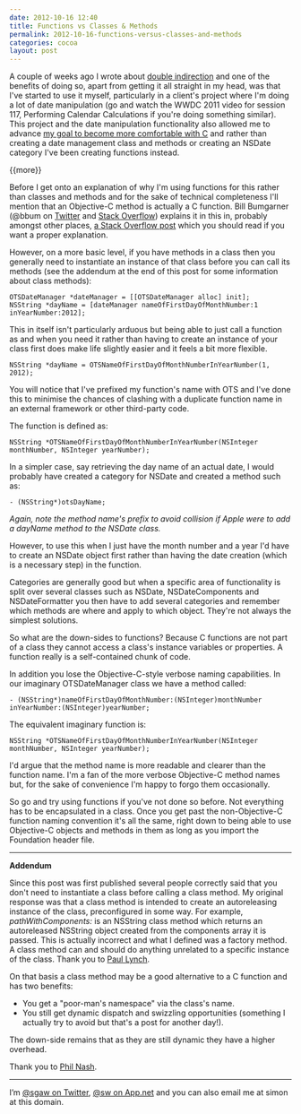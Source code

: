 ```yaml
---
date: 2012-10-16 12:40
title: Functions vs Classes & Methods
permalink: 2012-10-16-functions-versus-classes-and-methods
categories: cocoa
layout: post
---
```


A couple of weeks ago I wrote about [double indirection](http://swwritings.com/post/2012-10-04-double-indirection) and one of the benefits of doing so, apart from getting it all straight in my head, was that I've started to use it myself, particularly in a client's project where I'm doing a lot of date manipulation (go and watch the WWDC 2011 video for session 117, Performing Calendar Calculations if you're doing something similar). This project and the date manipulation functionality also allowed me to advance [my goal to become more comfortable with C](http://swwritings.com/post/2012-09-11-learning-c-programming-and-code-runner) and rather than creating a date management class and methods or creating an NSDate category I've been creating functions instead.

{{more}}

Before I get onto an explanation of why I'm using functions for this rather than classes and methods and for the sake of technical completeness I'll mention that an Objective-C method is actually a C function. Bill Bumgarner (@bbum on [Twitter](https://twitter.com/bbum) and [Stack Overflow](http://stackoverflow.com/users/25646/bbum)) explains it in this in, probably amongst other places, [a Stack Overflow post](http://stackoverflow.com/questions/4846825/c-function-vs-objective-c-method) which you should read if you want a proper explanation.

However, on a more basic level, if you have methods in a class then you generally need to instantiate an instance of that class before you can call its methods (see the addendum at the end of this post for some information about class methods):

	OTSDateManager *dateManager = [[OTSDateManager alloc] init];
	NSString *dayName = [dateManager nameOfFirstDayOfMonthNumber:1 inYearNumber:2012];

This in itself isn't particularly arduous but being able to just call a function as and when you need it rather than having to create an instance of your class first does make life slightly easier and it feels a bit more flexible.

	NSString *dayName = OTSNameOfFirstDayOfMonthNumberInYearNumber(1, 2012);

You will notice that I've prefixed my function's name with OTS and I've done this to minimise the chances of clashing with a duplicate function name in an external framework or other third-party code.

The function is defined as:

	NSString *OTSNameOfFirstDayOfMonthNumberInYearNumber(NSInteger monthNumber, NSInteger yearNumber);

In a simpler case, say retrieving the day name of an actual date, I would probably have created a category for NSDate and created a method such as:

	- (NSString*)otsDayName;

_Again, note the method name's prefix to avoid collision if Apple were to add a dayName method to the NSDate class._

However, to use this when I just have the month number and a year I'd have to create an NSDate object first rather than having the date creation (which is a necessary step) in the function.

Categories are generally good but when a specific area of functionality is split over several classes such as NSDate, NSDateComponents and NSDateFormatter you then have to add several categories and remember which methods are where and apply to which object. They're not always the simplest solutions.

So what are the down-sides to functions? Because C functions are not part of a class they cannot access a class's instance variables or properties. A function really is a self-contained chunk of code.

In addition you lose the Objective-C-style verbose naming capabilities. In our imaginary OTSDateManager class we have a method called:

	- (NSString*)nameOfFirstDayOfMonthNumber:(NSInteger)monthNumber inYearNumber:(NSInteger)yearNumber;

The equivalent imaginary function is:

	NSString *OTSNameOfFirstDayOfMonthNumberInYearNumber(NSInteger monthNumber, NSInteger yearNumber);

I'd argue that the method name is more readable and clearer than the function name. I'm a fan of the more verbose Objective-C method names but, for the sake of convenience I'm happy to forgo them occasionally.

So go and try using functions if you've not done so before. Not everything has to be encapsulated in a class. Once you get past the non-Objective-C function naming convention it's all the same, right down to being able to use Objective-C objects and methods in them as long as you import the Foundation header file.

---

__Addendum__

Since this post was first published several people correctly said that you don't need to instantiate a class before calling a class method. My original response was that a class method is intended to create an autoreleasing instance of the class, preconfigured in some way. For example, _pathWithComponents:_ is an NSString class method which returns an autoreleased NSString object created from the components array it is passed. This is actually incorrect and what I defined was a factory method. A class method can and should do anything unrelated to a specific instance of the class. Thank you to [Paul Lynch](https://alpha.app.net/pauldlynch).

On that basis a class method may be a good alternative to a C function and has two benefits:

* You get a "poor-man's namespace" via the class's name.
* You still get dynamic dispatch and swizzling opportunities (something I actually try to avoid but that's a post for another day!).

The down-side remains that as they are still dynamic they have a higher overhead.
 
Thank you to [Phil Nash](https://alpha.app.net/phil_nash).

---

I’m [@sgaw on Twitter](http://twitter.com/sgaw), [@sw on App.net](https://alpha.app.net/sw) and you can also email me at simon at this domain.